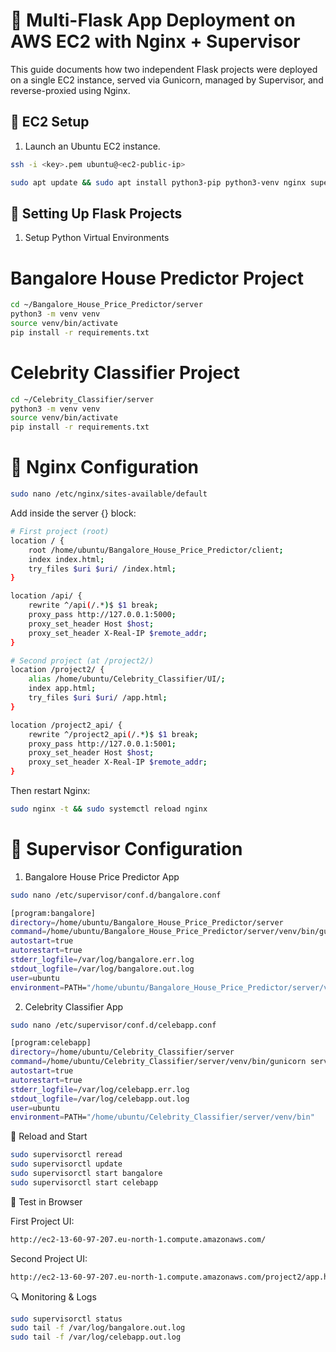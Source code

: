
# 🚀 Multi-Flask App Deployment on AWS EC2 with Nginx + Supervisor

This guide documents how two independent Flask projects were deployed on a single EC2 instance, served via Gunicorn, managed by Supervisor, and reverse-proxied using Nginx.

## 🧰 EC2 Setup

1. Launch an Ubuntu EC2 instance.

```bash
ssh -i <key>.pem ubuntu@<ec2-public-ip>
```
```bash
sudo apt update && sudo apt install python3-pip python3-venv nginx supervisor -y
```
## 🔧 Setting Up Flask Projects

1. Setup Python Virtual Environments

# Bangalore House Predictor Project

```bash
cd ~/Bangalore_House_Price_Predictor/server
python3 -m venv venv
source venv/bin/activate
pip install -r requirements.txt
```

# Celebrity Classifier Project
```bash
cd ~/Celebrity_Classifier/server
python3 -m venv venv
source venv/bin/activate
pip install -r requirements.txt
```

# 🔧 Nginx Configuration
```bash
sudo nano /etc/nginx/sites-available/default
```
Add inside the server {} block:
```bash
# First project (root)
location / {
    root /home/ubuntu/Bangalore_House_Price_Predictor/client;
    index index.html;
    try_files $uri $uri/ /index.html;
}

location /api/ {
    rewrite ^/api(/.*)$ $1 break;
    proxy_pass http://127.0.0.1:5000;
    proxy_set_header Host $host;
    proxy_set_header X-Real-IP $remote_addr;
}

# Second project (at /project2/)
location /project2/ {
    alias /home/ubuntu/Celebrity_Classifier/UI/;
    index app.html;
    try_files $uri $uri/ /app.html;
}

location /project2_api/ {
    rewrite ^/project2_api(/.*)$ $1 break;
    proxy_pass http://127.0.0.1:5001;
    proxy_set_header Host $host;
    proxy_set_header X-Real-IP $remote_addr;
}
```
Then restart Nginx:
```bash
sudo nginx -t && sudo systemctl reload nginx
```
# 🔄 Supervisor Configuration
1. Bangalore House Price Predictor App
```bash
sudo nano /etc/supervisor/conf.d/bangalore.conf
```
```bash
[program:bangalore]
directory=/home/ubuntu/Bangalore_House_Price_Predictor/server
command=/home/ubuntu/Bangalore_House_Price_Predictor/server/venv/bin/gunicorn server:app --bind 127.0.0.1:5000 --capture-output --log-level debug
autostart=true
autorestart=true
stderr_logfile=/var/log/bangalore.err.log
stdout_logfile=/var/log/bangalore.out.log
user=ubuntu
environment=PATH="/home/ubuntu/Bangalore_House_Price_Predictor/server/venv/bin"
```
2. Celebrity Classifier App
```bash
sudo nano /etc/supervisor/conf.d/celebapp.conf
```
```bash
[program:celebapp]
directory=/home/ubuntu/Celebrity_Classifier/server
command=/home/ubuntu/Celebrity_Classifier/server/venv/bin/gunicorn server:app --bind 127.0.0.1:5001 --capture-output --log-level debug
autostart=true
autorestart=true
stderr_logfile=/var/log/celebapp.err.log
stdout_logfile=/var/log/celebapp.out.log
user=ubuntu
environment=PATH="/home/ubuntu/Celebrity_Classifier/server/venv/bin"
```
🔄 Reload and Start
```bash
sudo supervisorctl reread
sudo supervisorctl update
sudo supervisorctl start bangalore
sudo supervisorctl start celebapp
```
📅 Test in Browser

First Project UI:
```bash
http://ec2-13-60-97-207.eu-north-1.compute.amazonaws.com/
```

Second Project UI:

```bash
http://ec2-13-60-97-207.eu-north-1.compute.amazonaws.com/project2/app.html
```

🔍 Monitoring & Logs
```bash
sudo supervisorctl status
sudo tail -f /var/log/bangalore.out.log
sudo tail -f /var/log/celebapp.out.log
```
